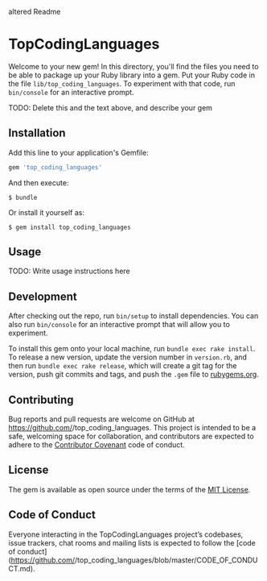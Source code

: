 altered Readme

# TopCodingLanguages

Welcome to your new gem! In this directory, you'll find the files you need to be able to package up your Ruby library into a gem. Put your Ruby code in the file `lib/top_coding_languages`. To experiment with that code, run `bin/console` for an interactive prompt.

TODO: Delete this and the text above, and describe your gem

## Installation

Add this line to your application's Gemfile:

```ruby
gem 'top_coding_languages'
```

And then execute:

    $ bundle

Or install it yourself as:

    $ gem install top_coding_languages

## Usage

TODO: Write usage instructions here

## Development

After checking out the repo, run `bin/setup` to install dependencies. You can also run `bin/console` for an interactive prompt that will allow you to experiment.

To install this gem onto your local machine, run `bundle exec rake install`. To release a new version, update the version number in `version.rb`, and then run `bundle exec rake release`, which will create a git tag for the version, push git commits and tags, and push the `.gem` file to [rubygems.org](https://rubygems.org).

## Contributing

Bug reports and pull requests are welcome on GitHub at https://github.com/<github username>/top_coding_languages. This project is intended to be a safe, welcoming space for collaboration, and contributors are expected to adhere to the [Contributor Covenant](http://contributor-covenant.org) code of conduct.

## License

The gem is available as open source under the terms of the [MIT License](https://opensource.org/licenses/MIT).

## Code of Conduct

Everyone interacting in the TopCodingLanguages project’s codebases, issue trackers, chat rooms and mailing lists is expected to follow the [code of conduct](https://github.com/<github username>/top_coding_languages/blob/master/CODE_OF_CONDUCT.md).
